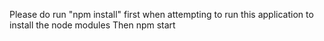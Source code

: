 Please do run "npm install" first when attempting to run this application  to install the node modules
Then npm start 
